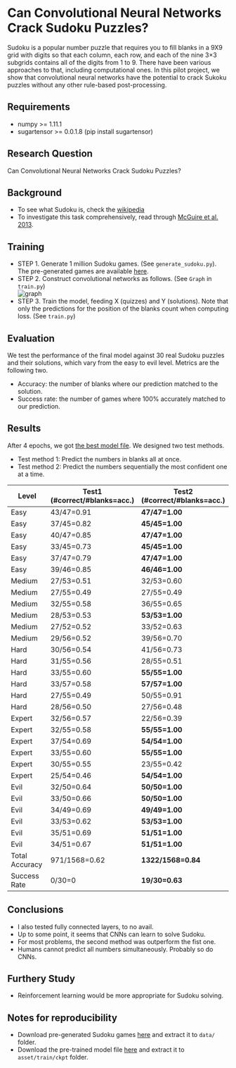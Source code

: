 # Can Convolutional Neural Networks Crack Sudoku Puzzles?

Sudoku is a popular number puzzle that requires you to fill blanks in a 9X9 grid with digits so that each column, each row, and each of the nine 3×3 subgrids contains all of the digits from 1 to 9. There have been various approaches to that, including computational ones. In this pilot project, we show that convolutional neural networks have the potential to crack Sukoku puzzles without any other rule-based post-processing.

## Requirements
  * numpy >= 1.11.1
  * sugartensor >= 0.0.1.8 (pip install sugartensor)
	
## Research Question
Can Convolutional Neural Networks Crack Sudoku Puzzles?

## Background
* To see what Sudoku is, check the [wikipedia](https://en.wikipedia.org/wiki/Sudoku)
* To investigate this task comprehensively, read through [McGuire et al. 2013](https://arxiv.org/pdf/1201.0749.pdf).

## Training
* STEP 1. Generate 1 million Sudoku games. (See `generate_sudoku.py`). The pre-generated games are available [here](https://www.kaggle.com/bryanpark/sudoku).
* STEP 2. Construct convolutional networks as follows. (See `Graph` in `train.py`)<br/>
![graph](graph.png?raw=true)
* STEP 3. Train the model, feeding X (quizzes) and Y (solutions). Note that only the predictions for the position of the blanks count when computing loss. (See `train.py`)<br/>

## Evaluation
We test the performance of the final model against 30 real Sudoku puzzles and their solutions, which vary from the easy to evil level. Metrics are the following two.
* Accuracy: the number of blanks where our prediction matched to the solution.
* Success rate: the number of games where 100% accurately matched to our prediction. 

## Results
After 4 epochs, we got [the best model file](https://drive.google.com/open?id=0B0ZXk88koS2KV1VIT2RYUGhuOEU). We designed two test methods.

* Test method 1: Predict the numbers in blanks all at once.
* Test method 2: Predict the numbers sequentially the most confident one at a time.

 
| Level  |  Test1 <br/>(#correct/#blanks=acc.)| Test2 <br/>(#correct/#blanks=acc.) |
| ---    |---     |---     |
|Easy|43/47=0.91|**47/47=1.00**|
|Easy|37/45=0.82|**45/45=1.00**|
|Easy|40/47=0.85|**47/47=1.00**|
|Easy|33/45=0.73|**45/45=1.00**|
|Easy|37/47=0.79|**47/47=1.00**|
|Easy|39/46=0.85|**46/46=1.00**|
|Medium|27/53=0.51|32/53=0.60|
|Medium|27/55=0.49|27/55=0.49|
|Medium|32/55=0.58|36/55=0.65|
|Medium|28/53=0.53|**53/53=1.00**|
|Medium|27/52=0.52|33/52=0.63|
|Medium|29/56=0.52|39/56=0.70|
|Hard|30/56=0.54|41/56=0.73|
|Hard|31/55=0.56|28/55=0.51|
|Hard|33/55=0.60|**55/55=1.00**|
|Hard|33/57=0.58|**57/57=1.00**|
|Hard|27/55=0.49|50/55=0.91|
|Hard|28/56=0.50|27/56=0.48|
|Expert|32/56=0.57|22/56=0.39|
|Expert|32/55=0.58|**55/55=1.00**|
|Expert|37/54=0.69|**54/54=1.00**|
|Expert|33/55=0.60|**55/55=1.00**|
|Expert|30/55=0.55|23/55=0.42|
|Expert|25/54=0.46|**54/54=1.00**|
|Evil|32/50=0.64|**50/50=1.00**|
|Evil|33/50=0.66|**50/50=1.00**|
|Evil|34/49=0.69|**49/49=1.00**|
|Evil|33/53=0.62|**53/53=1.00**|
|Evil|35/51=0.69|**51/51=1.00**|
|Evil|34/51=0.67|**51/51=1.00**|
|Total Accuracy| 971/1568=0.62| **1322/1568=0.84**|
|Success Rate| 0/30=0| **19/30=0.63**|

## Conclusions
* I also tested fully connected layers, to no avail.
* Up to some point, it seems that CNNs can learn to solve Sudoku.
* For most problems, the second method was outperform the fist one.
* Humans cannot predict all numbers simultaneously. Probably so do CNNs.

## Furthery Study
* Reinforcement learning would be more appropriate for Sudoku solving.

## Notes for reproducibility
* Download pre-generated Sudoku games [here](https://www.kaggle.com/bryanpark/sudoku) and extract it to `data/` folder.
* Download the pre-trained model file [here](https://drive.google.com/open?id=0B0ZXk88koS2KV1VIT2RYUGhuOEU) and extract it to `asset/train/ckpt` folder.
	






